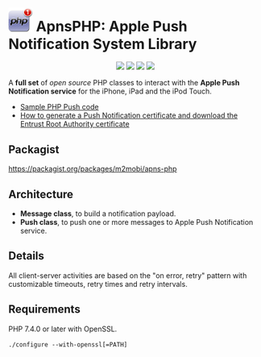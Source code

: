 <img src="doc/logo.png" width="48"> ApnsPHP: Apple Push Notification System Library
==========================

<p align="center">
	<img src="https://poser.pugx.org/m2mobi/apns-php/downloads">
	<img src="https://poser.pugx.org/m2mobi/apns-php/d/monthly">
	<img src="https://poser.pugx.org/m2mobi/apns-php/d/daily">
	<img src="https://poser.pugx.org/m2mobi/apns-php/license">
</p>

A **full set** of *open source* PHP classes to interact with the **Apple Push Notification service** for the iPhone, iPad and the iPod Touch.

- [Sample PHP Push code](sample_push.php)
- [How to generate a Push Notification certificate and download the Entrust Root Authority certificate](doc/CertificateCreation.md)

Packagist
-------

https://packagist.org/packages/m2mobi/apns-php

Architecture
-------

- **Message class**, to build a notification payload.
- **Push class**, to push one or more messages to Apple Push Notification service.

Details
---------

All client-server activities are based on the "on error, retry" pattern with customizable timeouts, retry times and retry intervals.

Requirements
-------------

PHP 7.4.0 or later with OpenSSL.

```
./configure --with-openssl[=PATH]
```

